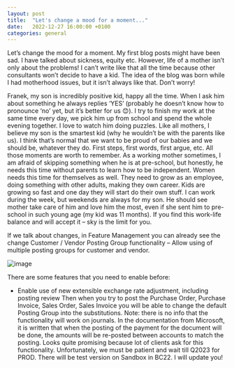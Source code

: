 ```yaml
---
layout: post
title:  "Let's change a mood for a moment..."
date:   2022-12-27 16:00:00 +0100
categories: general
---
```


Let’s change the mood for a moment. My first blog posts might have been sad. I have talked about sickness, equity etc. However, life of a mother isn’t only about the problems! I can’t write like that all the time because other consultants won’t decide to have a kid. The idea of the blog was born while I had motherhood issues, but it isn’t always like that. Don’t worry!

Franek, my son is incredibly positive kid, happy all the time. When I ask him about something he always replies ‘YES’ (probably he doesn’t know how to pronounce ‘no’ yet, but it’s better for us 😊). I try to finish my work at the same time every day, we pick him up from school and spend the whole evening together. I love to watch him doing puzzles. Like all mothers, I believe my son is the smartest kid (why he wouldn’t be with the parents like us). I think that’s normal that we want to be proud of our babies and we should be, whatever they do. First steps, first words, first argue, etc. All those moments are worth to remember. As a working mother sometimes, I am afraid of skipping something when he is at pre-school, but honestly, he needs this time without parents to learn how to be independent. Women needs this time for themselves as well. They need to grow as an employee, doing something with other adults, making they own career. Kids are growing so fast and one day they will start do their own stuff. I can work during the week, but weekends are always for my son. He should see mother take care of him and love him the most, even if she sent him to pre-school in such young age (my kid was 11 months). If you find this work-life balance and will accept it – sky is the limit for you.

If we talk about changes, in Feature Management you can already see the change Customer / Vendor Posting Group functionality – Allow using of multiple posting groups for customer and vendor.

![image](https://user-images.githubusercontent.com/118689671/209685661-6514cecb-f71b-456a-9b93-ab8e9ffedec9.png)

There are some features that you need to enable before:
- Enable use of new extensible exchange rate adjustment, including posting review
Then when you try to post the Purchase Order, Purchase Invoice, Sales Order, Sales Invoice you will be able to change the default Posting Group into the substitutions. Note: there is no info that the functionality will work on journals. 
In the documentation from Microsoft, it is written that when the posting of the payment for the document will be done, the amounts will be re-posted between accounts to match the posting. 
Looks quite promising because lot of clients ask for this functionality. Unfortunately, we must be patient and wait till Q2023 for PROD. There will be test version on Sandbox in BC22. I will update you!
